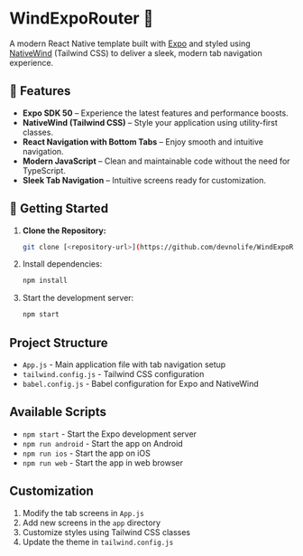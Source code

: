 # WindExpoRouter 🚀

A modern React Native template built with [Expo](https://expo.dev) and styled using [NativeWind](https://www.nativewind.dev) (Tailwind CSS) to deliver a sleek, modern tab navigation experience.

## 🚀 Features

- **Expo SDK 50** – Experience the latest features and performance boosts.
- **NativeWind (Tailwind CSS)** – Style your application using utility-first classes.
- **React Navigation with Bottom Tabs** – Enjoy smooth and intuitive navigation.
- **Modern JavaScript** – Clean and maintainable code without the need for TypeScript.
- **Sleek Tab Navigation** – Intuitive screens ready for customization.

## 🔧 Getting Started

1. **Clone the Repository:**
   ```bash
   git clone [<repository-url>](https://github.com/devnolife/WindExpoRouter)
   ```
2. Install dependencies:
   ```bash
   npm install
   ```
3. Start the development server:
   ```bash
   npm start
   ```

## Project Structure

- `App.js` - Main application file with tab navigation setup
- `tailwind.config.js` - Tailwind CSS configuration
- `babel.config.js` - Babel configuration for Expo and NativeWind

## Available Scripts

- `npm start` - Start the Expo development server
- `npm run android` - Start the app on Android
- `npm run ios` - Start the app on iOS
- `npm run web` - Start the app in web browser

## Customization

1. Modify the tab screens in `App.js`
2. Add new screens in the `app` directory
3. Customize styles using Tailwind CSS classes
4. Update the theme in `tailwind.config.js`
